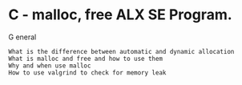 # C - malloc, free ALX SE Program.
G eneral

    What is the difference between automatic and dynamic allocation
    What is malloc and free and how to use them
    Why and when use malloc
    How to use valgrind to check for memory leak
